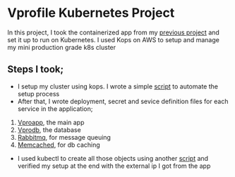 # Vprofile Kubernetes Project

In this project, I took the containerized app from my [previous project](https://github.com/Chxnedu/Containerization-Projects/tree/main/Vprofile_Docker) and set it up to run on Kubernetes.
I used Kops on AWS to setup and manage my mini production grade k8s cluster
## Steps I took;
- I setup my cluster using kops. I wrote a simple [script](https://github.com/Chxnedu/Containerization-Projects/blob/main/Vprofile_Kubernetes/kops_setup.sh) to automate the setup process
- After that, I wrote deployment, secret and sevice definition files for each service in the application;
1. [Vproapp](https://github.com/Chxnedu/Containerization-Projects/blob/main/Vprofile_Kubernetes/vproappdep.yaml), the main app
2. [Vprodb](https://github.com/Chxnedu/Containerization-Projects/blob/main/Vprofile_Kubernetes/vprodbdep.yaml), the database 
3. [Rabbitmq](https://github.com/Chxnedu/Containerization-Projects/blob/main/Vprofile_Kubernetes/rmqdep.yaml), for message queuing
4. [Memcached](https://github.com/Chxnedu/Containerization-Projects/blob/main/Vprofile_Kubernetes/mcdep.yaml), for db caching
- I used kubectl to create all those objects using another [script](https://github.com/Chxnedu/Containerization-Projects/blob/main/Vprofile_Kubernetes/project_setup.sh) and verified my setup at the end with the external ip I got from the app
